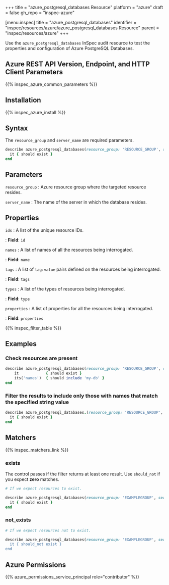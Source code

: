 +++
title = "azure_postgresql_databases Resource"
platform = "azure"
draft = false
gh_repo = "inspec-azure"

[menu.inspec]
title = "azure_postgresql_databases"
identifier = "inspec/resources/azure/azure_postgresql_databases Resource"
parent = "inspec/resources/azure"
+++

Use the `azure_postgresql_databases` InSpec audit resource to test the properties and configuration of Azure PostgreSQL Databases.

## Azure REST API Version, Endpoint, and HTTP Client Parameters

{{% inspec_azure_common_parameters %}}

## Installation

{{% inspec_azure_install %}}

## Syntax

The `resource_group` and `server_name` are required parameters.

```ruby
describe azure_postgresql_databases(resource_group: 'RESOURCE_GROUP', server_name: 'SERVER_NAME') do
  it { should exist }
end
```

## Parameters

`resource_group`
: Azure resource group where the targeted resource resides.

`server_name`
: The name of the server in which the database resides.

## Properties

`ids`
: A list of the unique resource IDs.

: **Field**: `id`

`names`
: A list of names of all the resources being interrogated.

: **Field**: `name`

`tags`
: A list of `tag:value` pairs defined on the resources being interrogated.

: **Field**: `tags`

`types`
: A list of the types of resources being interrogated.

: **Field**: `type`

`properties`
: A list of properties for all the resources being interrogated.

: **Field**: `properties`

{{% inspec_filter_table %}}

## Examples

### Check resources are present

````ruby
describe azure_postgresql_databases(resource_group: 'RESOURCE_GROUP', server_name: 'SERVER_NAME') do
    it            { should exist }
    its('names')  { should include 'my-db' }
end
````

### Filter the results to include only those with names that match the specified string value

```ruby
describe azure_postgresql_databases.(resource_group: 'RESOURCE_GROUP', server_name: 'SERVER_NAME').where{ name.eql?('production-db') } do
  it { should exist }
end
```

## Matchers

{{% inspec_matchers_link %}}

### exists

The control passes if the filter returns at least one result. Use `should_not` if you expect **zero** matches.

```ruby
# If we expect resources to exist.

describe azure_postgresql_databases(resource_group: 'EXAMPLEGROUP', server_name: 'SERVER_NAME') do
  it { should exist }
end
```

### not_exists

```ruby
# If we expect resources not to exist.

describe azure_postgresql_databases(resource_group: 'EXAMPLEGROUP', server_name: 'SERVER_NAME) do
  it { should_not exist }
end
```

## Azure Permissions

{{% azure_permissions_service_principal role="contributor" %}}
